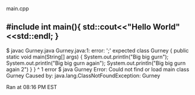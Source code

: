 main.cpp

#include <iostream>
int main(){
    std::cout<<"Hello World"<<std::endl;
}
----------
$ javac Gurney.java
Gurney.java:1: error: ';' expected
class Gurney {    public static void main(String[] args) {        System.out.println("Big big gurn");        System.out.println("Big big gurn again");        System.out.println("Big big gurn again 2")    }    }
                                                                                                                                                                                                        ^
1 error
$ java Gurney
Error: Could not find or load main class Gurney
Caused by: java.lang.ClassNotFoundException: Gurney

Ran at 08:16 PM EST
